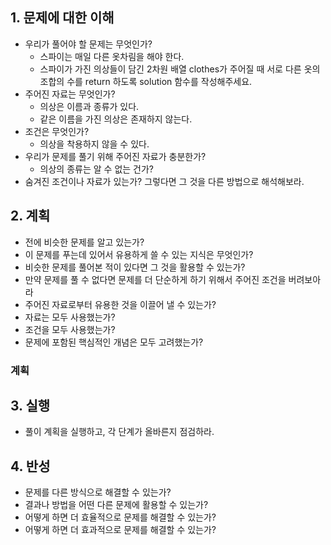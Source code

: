 ## 1. 문제에 대한 이해

* 우리가 풀어야 할 문제는 무엇인가?
  * 스파이는 매일 다른 옷차림을 해야 한다.
  * 스파이가 가진 의상들이 담긴 2차원 배열 clothes가 주어질 때 서로 다른 옷의
    조합의 수를 return 하도록 solution 함수를 작성해주세요.
* 주어진 자료는 무엇인가?
  * 의상은 이름과 종류가 있다.
  * 같은 이름을 가진 의상은 존재하지 않는다.
* 조건은 무엇인가?
  * 의상을 착용하지 않을 수 있다.
* 우리가 문제를 풀기 위해 주어진 자료가 충분한가?
  * 의상의 종류는 알 수 없는 건가?
* 숨겨진 조건이나 자료가 있는가? 그렇다면 그 것을 다른 방법으로 해석해보라.

## 2. 계획

* 전에 비슷한 문제를 알고 있는가?
* 이 문제를 푸는데 있어서 유용하게 쓸 수 있는 지식은 무엇인가?
* 비슷한 문제를 풀어본 적이 있다면 그 것을 활용할 수 있는가?
* 만약 문제를 풀 수 없다면 문제를 더 단순하게 하기 위해서 주어진 조건을 버려보아라
* 주어진 자료로부터 유용한 것을 이끌어 낼 수 있는가?
* 자료는 모두 사용했는가?
* 조건을 모두 사용했는가?
* 문제에 포함된 핵심적인 개념은 모두 고려했는가?

### 계획

## 3. 실행

* 풀이 계획을 실행하고, 각 단계가 올바른지 점검하라.

## 4. 반성

* 문제를 다른 방식으로 해결할 수 있는가?
* 결과나 방법을 어떤 다른 문제에 활용할 수 있는가?
* 어떻게 하면 더 효율적으로 문제를 해결할 수 있는가?
* 어떻게 하면 더 효과적으로 문제를 해결할 수 있는가?

